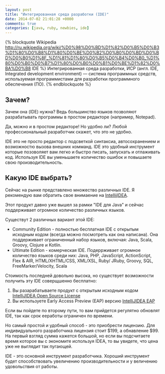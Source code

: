 ```yaml
---
layout: post
title: "Интегрированная среда разработки (IDE)"
date: 2014-07-02 21:01:28 +0000
comments: true
categories: [java, ruby, newbies, ide]
---
```


{% blockquote Wikipedia http://ru.wikipedia.org/wiki/%D0%98%D0%BD%D1%82%D0%B5%D0%B3%D1%80%D0%B8%D1%80%D0%BE%D0%B2%D0%B0%D0%BD%D0%BD%D0%B0%D1%8F_%D1%81%D1%80%D0%B5%D0%B4%D0%B0_%D1%80%D0%B0%D0%B7%D1%80%D0%B0%D0%B1%D0%BE%D1%82%D0%BA%D0%B8 IDE %}
Интегрированная среда разработки, ИСР (англ. IDE, Integrated development environment) — система программных средств, используемая программистами для разработки программного обеспечения (ПО).
{% endblockquote %}

<!-- more -->

## Зачем?

Зачем она (IDE) нужна? Ведь большинство языков позволяют разрабатывать программы в простом редакторе (например, Notepad).

Да, можно и в простом редакторе! Но удобно ли? Любой профессиональный разработчик скажет, что это не удобно.

IDE это не просто редактор с подсветкой синтаксиа, автосохранением и возможностю вызова внешних комманд. IDE это удобный инструмент которые позоволяет вам легко и быстро писать, запускать и отлаживать код. Используя IDE вы уменьшаете количество ошибок и повышаете свою производительность.


## Какую IDE выбрать?

Сейчас на рынке представлено множество различных IDE. Я рекомендую вам обратить свое внимаение на [IntellijIDEA](http://www.jetbrains.com/idea/).

Этот продукт давно уже вышел за рамки "IDE для Java" и сейчас поддерживает огромное количество различных языков.

Существут 2 различных вариант этой IDE:
- Community Edition - полностью бесплатная IDE с открытым исходным кодом (всегда можно посмотреть как она написана). Она поддерживает ограниченный набор языков, включая:  Java, Scala, Groovy, Clojure и Kotlin.
- Ultimate Edition - комерческая IDE. Подеррживает огромное количество языков среди них: Java, PHP, JavaScript, ActionScript, Flex & AIR, HTML/XHTML/CSS, XML/XSL, Ruby/ JRuby, Groovy, SQL, FreeMarker/Velocity, Scala

Стоимость последней довольно высока, но существует возможности получить эту IDE соверщшенно бесплатно:
1. Вы разарабатываете продукт с открытым исходным кодом [IntelliJIDEA Open Source License](http://www.jetbrains.com/idea/buy/choose_edition.jsp?license=OPEN_SOURCE)
1. Вы используете Early Access Preview (EAP) версию [IntelliJIDEA EAP](http://confluence.jetbrains.com/display/IDEADEV/EAP)

Если вы пойдете по второму пути, то вам прийдется регулятно обновлят IDE, так как срок ееработы ограничен по времени.

Но самый простой и удобный способ - это приобрести лицензию. Для индивидуального разработчика лицензия стоит $199, а обнавление $99. На первый взгляд сумма кажется большой, но если вы подсчитаете время которое вы с экономите используя IDEA, то вы увидете, что цена уже не выглядит так пугающей.

IDE - это основной инструмент разработчика. Хороший инструмент будет способствовать увеличению производительности и у величению удовольствия от работы.
